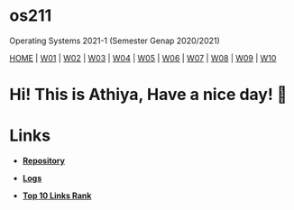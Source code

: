 # os211
Operating Systems 2021-1 (Semester Genap 2020/2021)

[HOME](https://athiyafatihah.github.io/os211/) | [W01](w01.md) | [W02](w02.md) | [W03](w03.md) | [W04](w04.md) | [W05]() | [W06]() | [W07]() | [W08]() | [W09]() | [W10]()
 
# **Hi! This is Athiya, Have a nice day!** 🌿

# Links
* [**Repository**](https://github.com/athiyafatihah/os211)

* [**Logs**](https://github.com/athiyafatihah/os211/blob/master/TXT/mylog.txt)

* [**Top 10 Links Rank**](https://github.com/athiyafatihah/os211/blob/master/TXT/myrank.txt)
